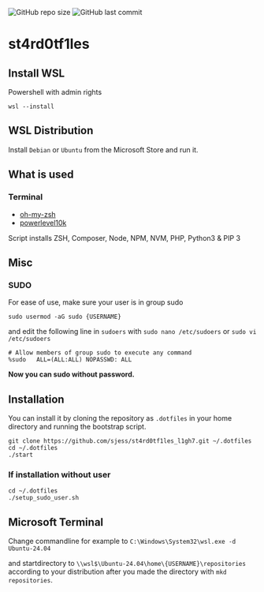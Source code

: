 ![GitHub repo size](https://img.shields.io/github/languages/code-size/sjess/st4rd0tf1les_l1gh7?style=for-the-badge)
![GitHub last commit](https://img.shields.io/github/last-commit/sjess/st4rd0tf1les_l1gh7?style=for-the-badge)

# st4rd0tf1les

## Install WSL

Powershell with admin rights

```
wsl --install
```

## WSL Distribution

Install `Debian` or `Ubuntu` from the Microsoft Store and run it.

## What is used

### Terminal

- [oh-my-zsh](https://github.com/robbyrussell/oh-my-zsh)
- [powerlevel10k](https://github.com/romkatv/powerlevel10k)

Script installs ZSH, Composer, Node, NPM, NVM, PHP, Python3 & PIP 3

## Misc

### SUDO

For ease of use, make sure your user is in group sudo

```batch
sudo usermod -aG sudo {USERNAME}
```

and edit the following line in `sudoers` with `sudo nano /etc/sudoers` or `sudo vi /etc/sudoers`

```batch
# Allow members of group sudo to execute any command
%sudo   ALL=(ALL:ALL) NOPASSWD: ALL
```

**Now you can sudo without password.**

## Installation

You can install it by cloning the repository as `.dotfiles` in your home directory and running the bootstrap script.

```batch
git clone https://github.com/sjess/st4rd0tf1les_l1gh7.git ~/.dotfiles
cd ~/.dotfiles
./start
```

### If installation without user

```batch
cd ~/.dotfiles
./setup_sudo_user.sh
```

## Microsoft Terminal

Change commandline for example to `C:\Windows\System32\wsl.exe -d Ubuntu-24.04`

and startdirectory to `\\wsl$\Ubuntu-24.04\home\{USERNAME}\repositories` according to your distribution after you made the directory with `mkd repositories`.
